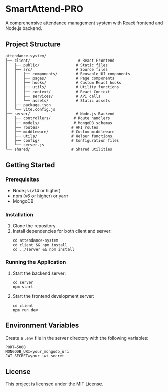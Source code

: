 # SmartAttend-PRO

A comprehensive attendance management system with React frontend and Node.js backend.

## Project Structure

```
attendance-system/
├── client/                     # React Frontend
│   ├── public/                # Static files
│   ├── src/                   # Source files
│   │   ├── components/        # Reusable UI components
│   │   ├── pages/             # Page components
│   │   ├── hooks/             # Custom React hooks
│   │   ├── utils/             # Utility functions
│   │   ├── context/           # React Context
│   │   ├── services/          # API calls
│   │   └── assets/            # Static assets
│   ├── package.json
│   └── vite.config.js
├── server/                    # Node.js Backend
│   ├── controllers/          # Route handlers
│   ├── models/               # MongoDB schemas
│   ├── routes/              # API routes
│   ├── middleware/          # Custom middleware
│   ├── utils/               # Helper functions
│   ├── config/              # Configuration files
│   └── server.js
└── shared/                  # Shared utilities
```

## Getting Started

### Prerequisites
- Node.js (v14 or higher)
- npm (v6 or higher) or yarn
- MongoDB

### Installation

1. Clone the repository
2. Install dependencies for both client and server:
   ```
   cd attendance-system
   cd client && npm install
   cd ../server && npm install
   ```

### Running the Application

1. Start the backend server:
   ```
   cd server
   npm start
   ```

2. Start the frontend development server:
   ```
   cd client
   npm run dev
   ```

## Environment Variables

Create a `.env` file in the server directory with the following variables:
```
PORT=5000
MONGODB_URI=your_mongodb_uri
JWT_SECRET=your_jwt_secret
```

## License

This project is licensed under the MIT License.
